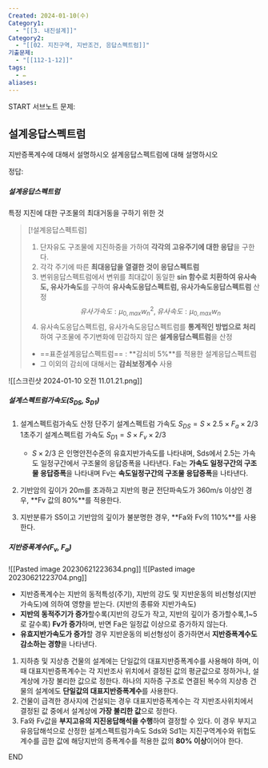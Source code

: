 ```yaml
---
Created: 2024-01-10(수)
Category1:
  - "[[3. 내진설계]]"
Category2:
  - "[[02. 지진구역, 지반조건, 응답스펙트럼]]"
기출문제:
  - "[[112-1-12]]"
tags:
  - ✏️
aliases:
---
```

START
서브노트
문제:  
## 설계응답스펙트럼


지반증폭계수에 대해서 설명하시오
설계응답스펙트럼에 대해 설명하시오

정답: 

##### 설계응답스펙트럼

특정 지진에 대한 구조물의 최대거동을 구하기 위한 것

> [!설계응답스펙트럼]
> 1. 단자유도 구조물에 지진하중을 가하여 **각각의 고유주기에 대한 응답**을 구한다.
> 2. 각각 주기에 따른 **최대응답을 열결한 것이 응답스펙트럼**
> 3. 변위응답스펙트럼에서 변위를 최대값이 동일한 **sin 함수로 치환하여 유사속도, 유사가속도**를 구하여 **유사속도응답스펙트럼, 유사가속도응답스펙트럼** 산정$$유사가속도 :  \mu_{0,max} w_n^2 , 유사속도 : \mu_{0,max} w_n$$
> 5. 유사속도응답스펙트럼, 유사가속도응답스펙트럼를 **통계적인 방법으로 처리**하여 구조물에 주기변화에 민감하지 않은 **설계응답스펙트럼**을 산정
> - ==표준설계응답스펙트럼== : **감쇠비 5%**를 적용한 설계응답스펙트럼
> - 그 이외의 감쇠에 대해서는 **감쇠보정계수** 사용


![[스크린샷 2024-01-10 오전 11.01.21.png]]

##### 설계스펙트럼가속도($S_{DS}$, $S_{D1}$)

1. 설계스펙트럼가속도 산정
    단주기 설계스펙트럼 가속도
    $S_{DS}=S \times 2.5\times F_a\times 2/3$
    1초주기 설계스펙트럼 가속도
    $S_{D1}=S \times  F_v \times 2/3$
    
    - $S\times 2/3$ 은 인명안전수준의 유효지반가속도를 나타내며, Sds에서 2.5는 가속도 일정구간에서 구조물의 응답증폭을 나타낸다. Fa는 **가속도 일정구간의 구조물 응답증폭**을 나타내며 Fv는 **속도일정구간의 구조물 응답증폭**을 나타낸다.
2. 기반암의 깊이가 20m를 초과하고 지반의 평균 전단파속도가 360m/s 이상인 경우, **Fv 값의 80%**를 적용한다.
3. 지반분류가 S5이고 기반암의 깊이가 불분명한 경우, **Fa와 Fv의 110%**를 사용한다.

##### 지반증폭계수($F_v$, $F_a$)
![[Pasted image 20230621223634.png]]
![[Pasted image 20230621223704.png]]
- 지반증폭계수는 지반의 동적특성(주기), 지반의 강도 및 지반운동의 비선형성(지반가속도)에 의하여 영향을 받는다. (지반의 종류와 지반가속도)
- **지반의 동적주기가 증가**할수록(지반의 강도가 작고, 지반의 깊이가 증가할수록,1~5로 갈수록) **Fv가 증가**하며, 반면 Fa은 일정값 이상으로 증가하지 않는다. 
- **유효지반가속도가 증가**할 경우 지반운동의 비선형성이 증가하면서 **지반증폭계수도 감소하는 경향**을 나타낸다.

1. 지하층 및 지상층 건물의 설계에는 단일값의 대표지반증폭계수를 사용해야 하며, 이때 대표지반증폭계수는 각 지반조사 위치에서 결정된 값의 평균값으로 정하거나, 설계상에 가장 불리한 값으로 정한다. 하나의 지하증 구조로 연결된 복수의 지상층 건물의 설계에도 **단일값의 대표지반증폭계수**를 사용한다.
2. 건물이 급격한 경사지에 건설되는 경우 대표지반증폭계수는 각 지반조사위치에서 결정된 값 중에서 설계상에 **가장 불리한 값**으로 정한다.
3. Fa와 Fv값을 **부지고유의 지진응답해석을 수행**하여 결정할 수 있다. 이 경우 부지고유응답해석으로 산정한 설계스펙트럼가속도 Sds와 Sd1는 지진구역계수와 위헙도계수를 곱한 값에 해당지반의 증폭계수를 적용한 값의 **80% 이상**이어야 한다.
<!--ID: 1687356618462-->
END